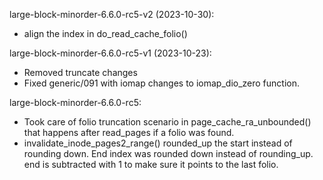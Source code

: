 large-block-minorder-6.6.0-rc5-v2 (2023-10-30):
- align the index in do_read_cache_folio()

large-block-minorder-6.6.0-rc5-v1 (2023-10-23):
- Removed truncate changes
- Fixed generic/091 with iomap changes to iomap_dio_zero function.

large-block-minorder-6.6.0-rc5:
- Took care of folio truncation scenario in page_cache_ra_unbounded()
  that happens after read_pages if a folio was found.
- invalidate_inode_pages2_range() rounded_up the start instead of
  rounding down. End index was rounded down instead of rounding_up. end
  is subtracted with 1 to make sure it points to the last folio.
